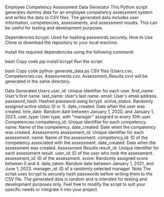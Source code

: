 Employee Competency Assessment Data Generator
This Python script generates dummy data for an employee competency assessment system and writes the data to CSV files. The generated data includes user information, competencies, assessments, and assessment results. This can be useful for testing and development purposes.

Dependencies
bcrypt: Used for hashing passwords securely.
How to Use
Clone or download the repository to your local machine.

Install the required dependencies using the following command:

bash
Copy code
pip install bcrypt
Run the script:

bash
Copy code
python generate_data.py
CSV files (Users.csv, Competencies.csv, Assessments.csv, Assessment_Results.csv) will be generated in the same directory.

Data Generated
Users
user_id: Unique identifier for each user.
first_name: User's first name.
last_name: User's last name.
email: User's email address.
password_hash: Hashed password using bcrypt.
active_status: Randomly assigned active status (0 or 1).
date_created: Date when the user was created.
hire_date: Random date between January 1, 2020, and January 1, 2023.
user_type: User type, with "manager" assigned to every 10th user.
Competencies
competency_id: Unique identifier for each competency.
name: Name of the competency.
date_created: Date when the competency was created.
Assessments
assessment_id: Unique identifier for each assessment.
name: Name of the assessment.
competency_id: ID of the competency associated with the assessment.
date_created: Date when the assessment was created.
Assessment Results
result_id: Unique identifier for each assessment result.
user_id: ID of the user who took the assessment.
assessment_id: ID of the assessment.
score: Randomly assigned score between 0 and 4.
date_taken: Random date between January 1, 2021, and June 1, 2023.
manager_id: ID of a randomly selected manager.
Note
The script uses bcrypt to securely hash passwords before writing them to the CSV file.
The generated data is random and is intended for testing and development purposes only.
Feel free to modify the script to suit your specific needs or integrate it into your project.
